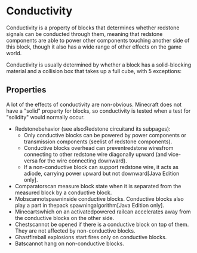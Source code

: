 # Conductivity
Conductivity is a property of blocks that determines whether redstone signals can be conducted through them, meaning that redstone components are able to power other components touching another side of this block, though it also has a wide range of other effects on the game world.

Conductivity is usually determined by whether a block has a solid-blocking material and a collision box that takes up a full cube, with 5 exceptions:

## Properties
A lot of the effects of conductivity are non-obvious. Minecraft does not have a "solid" property for blocks, so conductivity is tested when a test for "solidity" would normally occur.

- Redstonebehavior (see also:Redstone circuitand its subpages):
	- Only conductive blocks can be powered by power components or transmission components (seelist of redstone components).
	- Conductive blocks overhead can preventredstone wiresfrom connecting to other redstone wire diagonally upward (and vice-versa for the wire connecting downward).
	- If a non-conductive block can support redstone wire, it acts as adiode, carrying power upward but not downward‌[Java Edition  only].
- Comparatorscan measure block state when it is separated from the measured block by a conductive block.
- Mobscannotspawninside conductive blocks. Conductive blocks also play a part in thepack spawningalgorithm‌[Java Edition  only].
- Minecartswhich on an activatedpowered railcan accelerates away from the conductive blocks on the other side.
- Chestscannot be opened if there is a conductive block on top of them. They are not affected by non-conductive blocks.
- Ghastfireball explosions start fires only on conductive blocks.
- Batscannot hang on non-conductive blocks.

